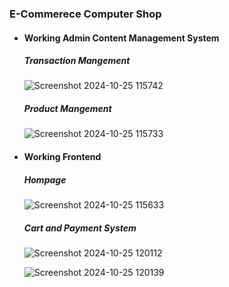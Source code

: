 ### E-Commerece Computer Shop

- #### Working Admin Content Management System
  
  ##### Transaction Mangement
  
  ![Screenshot 2024-10-25 115742](https://github.com/user-attachments/assets/e0a78c9b-587b-4832-b4ea-709ad366e709)

  ##### Product Mangement

  ![Screenshot 2024-10-25 115733](https://github.com/user-attachments/assets/3f73d717-0222-4d08-85e2-c48e55aa7804)


- #### Working Frontend

  ##### Hompage

  ![Screenshot 2024-10-25 115633](https://github.com/user-attachments/assets/e4905144-c9c0-4dcb-9553-cf8560614d6b)


  ##### Cart and Payment System

  ![Screenshot 2024-10-25 120112](https://github.com/user-attachments/assets/4bc84e0a-d4ba-42c4-86fa-467a2c0dc8a1)

  ![Screenshot 2024-10-25 120139](https://github.com/user-attachments/assets/5b73176a-d389-4394-b388-4694264f959e)
